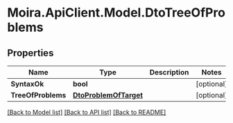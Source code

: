 # Moira.ApiClient.Model.DtoTreeOfProblems

## Properties

Name | Type | Description | Notes
------------ | ------------- | ------------- | -------------
**SyntaxOk** | **bool** |  | [optional] 
**TreeOfProblems** | [**DtoProblemOfTarget**](DtoProblemOfTarget.md) |  | [optional] 

[[Back to Model list]](../../README.md#documentation-for-models) [[Back to API list]](../../README.md#documentation-for-api-endpoints) [[Back to README]](../../README.md)

